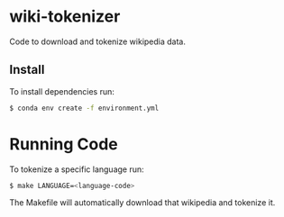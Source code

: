 # wiki-tokenizer
Code to download and tokenize wikipedia data.

## Install

To install dependencies run:
```bash
$ conda env create -f environment.yml
```

# Running Code

To tokenize a specific language run:
```bash
$ make LANGUAGE=<language-code>
```
The Makefile will automatically download that wikipedia and tokenize it.
